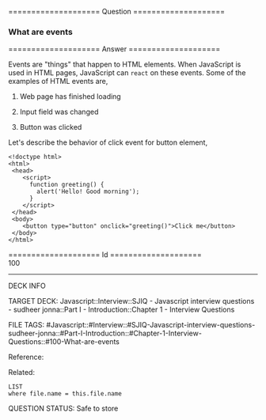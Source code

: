 ==================== Question ====================  

### What are events  

==================== Answer ====================  

Events are "things" that happen to HTML elements. When JavaScript is used in HTML pages, JavaScript can `react` on these events. Some of the examples of HTML events are,

1. Web page has finished loading

2. Input field was changed

3. Button was clicked

Let's describe the behavior of click event for button element,

<!-- codeblock-start -->
<pre><code class="hljs language-javascript">&#x3C;!doctype html>
<span class="xml"><span class="hljs-tag">&#x3C;<span class="hljs-name">html</span>></span>
 <span class="hljs-tag">&#x3C;<span class="hljs-name">head</span>></span>
    <span class="hljs-tag">&#x3C;<span class="hljs-name">script</span>></span><span class="javascript">
      <span class="hljs-keyword">function</span> <span class="hljs-title function_">greeting</span>(<span class="hljs-params"></span>) {
        <span class="hljs-title function_">alert</span>(<span class="hljs-string">'Hello! Good morning'</span>);
      }
    </span><span class="hljs-tag">&#x3C;/<span class="hljs-name">script</span>></span>
 <span class="hljs-tag">&#x3C;/<span class="hljs-name">head</span>></span>
 <span class="hljs-tag">&#x3C;<span class="hljs-name">body</span>></span>
    <span class="hljs-tag">&#x3C;<span class="hljs-name">button</span> <span class="hljs-attr">type</span>=<span class="hljs-string">"button"</span> <span class="hljs-attr">onclick</span>=<span class="hljs-string">"greeting()"</span>></span>Click me<span class="hljs-tag">&#x3C;/<span class="hljs-name">button</span>></span>
 <span class="hljs-tag">&#x3C;/<span class="hljs-name">body</span>></span>
<span class="hljs-tag">&#x3C;/<span class="hljs-name">html</span>></span></span>
</code></pre>
<!-- codeblock-end -->

==================== Id ====================  
100

---

DECK INFO

TARGET DECK: Javascript::Interview::SJIQ - Javascript interview questions - sudheer jonna::Part I - Introduction::Chapter 1 - Interview Questions

FILE TAGS: #Javascript::#Interview::#SJIQ-Javascript-interview-questions-sudheer-jonna::#Part-I-Introduction::#Chapter-1-Interview-Questions::#100-What-are-events

Reference:

Related:

```dataview
LIST
where file.name = this.file.name
```

QUESTION STATUS: Safe to store
